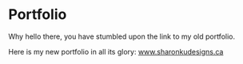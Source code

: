 # Portfolio

Why hello there, you have stumbled upon the link to my old portfolio.

Here is my new portfolio in all its glory: www.sharonkudesigns.ca
